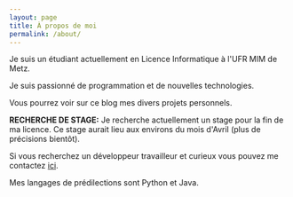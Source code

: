 ```yaml
---
layout: page
title: À propos de moi
permalink: /about/
---
```


Je suis un étudiant actuellement en Licence Informatique à l'UFR MIM de
Metz.

Je suis passionné de programmation et de nouvelles technologies.

Vous pourrez voir sur ce blog mes divers projets personnels.

**RECHERCHE DE STAGE:** Je recherche actuellement un stage pour la fin 
de ma licence. Ce stage aurait lieu aux environs du mois d'Avril (plus
de précisions bientôt). 

Si vous recherchez un développeur travailleur et curieux vous pouvez
me contactez [ici](mailto:edouard.willisseck@gmail.com).

Mes langages de prédilections sont Python et Java.

